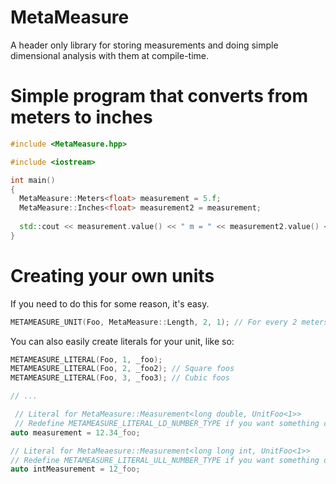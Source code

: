 # MetaMeasure
A header only library for storing measurements and doing simple dimensional analysis with them at compile-time.

# Simple program that converts from meters to inches
```cpp
#include <MetaMeasure.hpp>

#include <iostream>

int main()
{
  MetaMeasure::Meters<float> measurement = 5.f;
  MetaMeasure::Inches<float> measurement2 = measurement;
  
  std::cout << measurement.value() << " m = " << measurement2.value() << " in\n";
}
```

# Creating your own units
If you need to do this for some reason, it's easy.

```cpp
METAMEASURE_UNIT(Foo, MetaMeasure::Length, 2, 1); // For every 2 meters, there is 1 foo
```

You can also easily create literals for your unit, like so:
```cpp
METAMEASURE_LITERAL(Foo, 1, _foo);
METAMEASURE_LITERAL(Foo, 2, _foo2); // Square foos
METAMEASURE_LITERAL(Foo, 3, _foo3); // Cubic foos

// ...

 // Literal for MetaMeasure::Measurement<long double, UnitFoo<1>>
 // Redefine METAMEASURE_LITERAL_LD_NUMBER_TYPE if you want something other than long double
auto measurement = 12.34_foo;

// Literal for MetaMeaesure::Measurement<long long int, UnitFoo<1>>
// Redefine METAMEASURE_LITERAL_ULL_NUMBER_TYPE if you want something other than long long int
auto intMeasurement = 12_foo;
```

